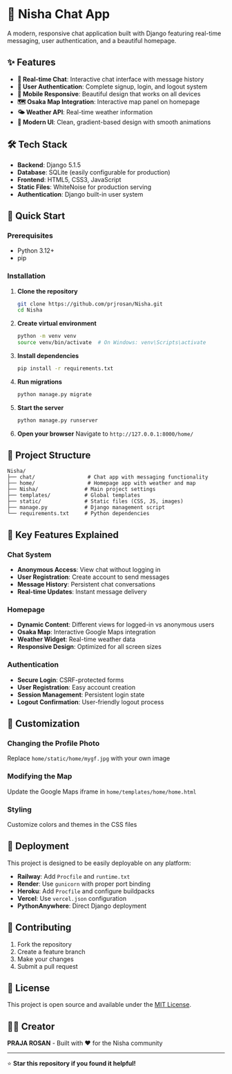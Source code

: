 # 🚀 Nisha Chat App

A modern, responsive chat application built with Django featuring real-time messaging, user authentication, and a beautiful homepage.

## ✨ Features

- **💬 Real-time Chat**: Interactive chat interface with message history
- **🔐 User Authentication**: Complete signup, login, and logout system
- **📱 Mobile Responsive**: Beautiful design that works on all devices
- **🗺️ Osaka Map Integration**: Interactive map panel on homepage
- **🌤️ Weather API**: Real-time weather information
- **🎨 Modern UI**: Clean, gradient-based design with smooth animations

## 🛠️ Tech Stack

- **Backend**: Django 5.1.5
- **Database**: SQLite (easily configurable for production)
- **Frontend**: HTML5, CSS3, JavaScript
- **Static Files**: WhiteNoise for production serving
- **Authentication**: Django built-in user system

## 🚀 Quick Start

### Prerequisites
- Python 3.12+
- pip

### Installation

1. **Clone the repository**
   ```bash
   git clone https://github.com/prjrosan/Nisha.git
   cd Nisha
   ```

2. **Create virtual environment**
   ```bash
   python -m venv venv
   source venv/bin/activate  # On Windows: venv\Scripts\activate
   ```

3. **Install dependencies**
   ```bash
   pip install -r requirements.txt
   ```

4. **Run migrations**
   ```bash
   python manage.py migrate
   ```

5. **Start the server**
   ```bash
   python manage.py runserver
   ```

6. **Open your browser**
   Navigate to `http://127.0.0.1:8000/home/`

## 📁 Project Structure

```
Nisha/
├── chat/                 # Chat app with messaging functionality
├── home/                 # Homepage app with weather and map
├── Nisha/               # Main project settings
├── templates/           # Global templates
├── static/              # Static files (CSS, JS, images)
├── manage.py            # Django management script
└── requirements.txt     # Python dependencies
```

## 🌟 Key Features Explained

### Chat System
- **Anonymous Access**: View chat without logging in
- **User Registration**: Create account to send messages
- **Message History**: Persistent chat conversations
- **Real-time Updates**: Instant message delivery

### Homepage
- **Dynamic Content**: Different views for logged-in vs anonymous users
- **Osaka Map**: Interactive Google Maps integration
- **Weather Widget**: Real-time weather data
- **Responsive Design**: Optimized for all screen sizes

### Authentication
- **Secure Login**: CSRF-protected forms
- **User Registration**: Easy account creation
- **Session Management**: Persistent login state
- **Logout Confirmation**: User-friendly logout process

## 🎨 Customization

### Changing the Profile Photo
Replace `home/static/home/mygf.jpg` with your own image

### Modifying the Map
Update the Google Maps iframe in `home/templates/home/home.html`

### Styling
Customize colors and themes in the CSS files

## 🚀 Deployment

This project is designed to be easily deployable on any platform:

- **Railway**: Add `Procfile` and `runtime.txt`
- **Render**: Use `gunicorn` with proper port binding
- **Heroku**: Add `Procfile` and configure buildpacks
- **Vercel**: Use `vercel.json` configuration
- **PythonAnywhere**: Direct Django deployment

## 🤝 Contributing

1. Fork the repository
2. Create a feature branch
3. Make your changes
4. Submit a pull request

## 📄 License

This project is open source and available under the [MIT License](LICENSE).

## 👨‍💻 Creator

**PRAJA ROSAN** - Built with ❤️ for the Nisha community

---

⭐ **Star this repository if you found it helpful!**
